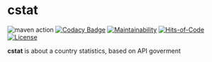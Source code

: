 # cstat

![maven action](https://github.com/Ig-v-k/cstat/actions/workflows/mvn.yml/badge.svg)
[![Codacy Badge](https://api.codacy.com/project/badge/Grade/834cecf1d01f4bf98513712f6a6de8c2)](https://app.codacy.com/gh/Ig-v-k/cstat?utm_source=github.com&utm_medium=referral&utm_content=Ig-v-k/cstat&utm_campaign=Badge_Grade)
[![Maintainability](https://api.codeclimate.com/v1/badges/c27360f12c90a9035c3d/maintainability)](https://codeclimate.com/github/Ig-v-k/cstat/maintainability)
[![Hits-of-Code](https://hitsofcode.com/github/Ig-v-k/cstat?branch=main&label=Hits-of-Code)](https://hitsofcode.com/github/Ig-v-k/cstat/view?branch=main&label=Hits-of-Code)
[![License](https://img.shields.io/badge/license-MIT-green.svg)](https://github.com/Ig-v-k/cstat/blob/main/LICENSE)

**cstat** is about a country statistics, based on API goverment
